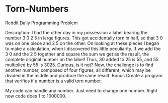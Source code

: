 Torn-Numbers
============
Reddit Daily Programming Problem

Description:
I had the other day in my possession a label bearing the number 3 0 2 5 in large figures. This got accidentally torn in half, so that 3 0 was on one piece and 2 5 on the other. On looking at these pieces I began to make a calculation, when I discovered this little peculiarity. If we add the 3 0 and the 2 5 together and square the sum we get as the result, the complete original number on the label! Thus, 30 added to 25 is 55, and 55 multiplied by 55 is 3025. Curious, is it not?
Now, the challenge is to find another number, composed of four figures, all different, which may be divided in the middle and produce the same result.
Bonus
Create a program that verifies if a number is a valid torn number.

My code can handle any number. Just need to change one number. Right now code does 1 to 1000000.
